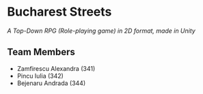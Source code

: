 # Bucharest Streets
*A Top-Down RPG (Role-playing game) in 2D format, made in Unity*

## Team Members
- Zamfirescu Alexandra (341)
- Pincu Iulia (342)
- Bejenaru Andrada (344)

